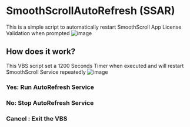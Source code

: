 # SmoothScrollAutoRefresh (SSAR)
This is a simple script to automatically restart SmoothScroll App License Validation when prompted
![image](https://github.com/TatshSiow/SmoothScrollAutoRefresh/assets/100989709/d55e3615-bdf1-4aaf-b5f5-832f6722f534)


## How does it work?
This VBS script set a 1200 Seconds Timer when executed and will restart SmoothScroll Service repeatedly
![image](https://github.com/TatshSiow/SmoothScrollAutoRefresh/assets/100989709/58cfd9f1-83b0-4ace-a6e7-3b64cf607ee4)


### Yes: Run AutoRefresh Service
### No: Stop AutoRefresh Service
### Cancel : Exit the VBS
